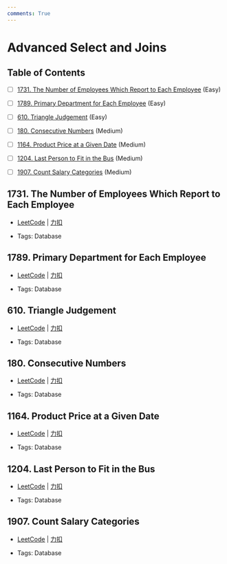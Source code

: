 ```yaml
---
comments: True
---
```


# Advanced Select and Joins

## Table of Contents

- [ ] [1731. The Number of Employees Which Report to Each Employee](#1731-the-number-of-employees-which-report-to-each-employee) (Easy)
- [ ] [1789. Primary Department for Each Employee](#1789-primary-department-for-each-employee) (Easy)
- [ ] [610. Triangle Judgement](#610-triangle-judgement) (Easy)
- [ ] [180. Consecutive Numbers](#180-consecutive-numbers) (Medium)
- [ ] [1164. Product Price at a Given Date](#1164-product-price-at-a-given-date) (Medium)
- [ ] [1204. Last Person to Fit in the Bus](#1204-last-person-to-fit-in-the-bus) (Medium)
- [ ] [1907. Count Salary Categories](#1907-count-salary-categories) (Medium)


## 1731. The Number of Employees Which Report to Each Employee

-    [LeetCode](https://leetcode.com/problems/the-number-of-employees-which-report-to-each-employee/) | [力扣](https://leetcode.cn/problems/the-number-of-employees-which-report-to-each-employee/)

-   Tags: Database



## 1789. Primary Department for Each Employee

-    [LeetCode](https://leetcode.com/problems/primary-department-for-each-employee/) | [力扣](https://leetcode.cn/problems/primary-department-for-each-employee/)

-   Tags: Database



## 610. Triangle Judgement

-    [LeetCode](https://leetcode.com/problems/triangle-judgement/) | [力扣](https://leetcode.cn/problems/triangle-judgement/)

-   Tags: Database



## 180. Consecutive Numbers

-    [LeetCode](https://leetcode.com/problems/consecutive-numbers/) | [力扣](https://leetcode.cn/problems/consecutive-numbers/)

-   Tags: Database



## 1164. Product Price at a Given Date

-    [LeetCode](https://leetcode.com/problems/product-price-at-a-given-date/) | [力扣](https://leetcode.cn/problems/product-price-at-a-given-date/)

-   Tags: Database



## 1204. Last Person to Fit in the Bus

-    [LeetCode](https://leetcode.com/problems/last-person-to-fit-in-the-bus/) | [力扣](https://leetcode.cn/problems/last-person-to-fit-in-the-bus/)

-   Tags: Database



## 1907. Count Salary Categories

-    [LeetCode](https://leetcode.com/problems/count-salary-categories/) | [力扣](https://leetcode.cn/problems/count-salary-categories/)

-   Tags: Database
